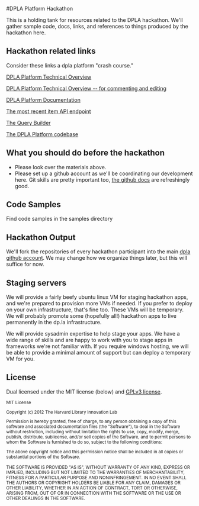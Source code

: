 #DPLA Platform Hackathon

This is a holding tank for resources related to the DPLA hackathon. We'll gather sample code, docs, links, and references to things produced by the hackathon here.

## Hackathon related links

Consider these links a dpla platform "crash course."

[DPLA Platform Technical Overview](http://dp.la/dev/wiki/sites/dpladev/images/DPLA_Platform_Overview_2012-04-02.pdf)

[DPLA Platform Technical Overview -- for commenting and editing ](https://docs.google.com/a/evident.com/document/d/1Pfl_q_LSLgpIyzA7Gk2DmdZb2zqJRGrYQESVxhKwkLY/edit)

[DPLA Platform Documentation](http://dp.la/dev/wiki/Documentation)

[The most recent item API endpoint](http://api.dp.la/dev/item/)

[The Query Builder](http://apps.dp.la/dev/query-builder/)

[The DPLA Platform codebase](https://github.com/dpla)

## What you should do before the hackathon

* Please look over the materials above.
* Please set up a github account as we'll be coordinating our development here. Git skills are pretty important too,  [the github docs](http://help.github.com/) are refreshingly good.

## Code Samples

Find code samples in the samples directory

## Hackathon Output

We'll fork the repositories of every hackathon participant into the main [dpla github account](https://github.com/dpla). We may change how we organize things later, but this will suffice for now. 

## Staging servers

We will provide a fairly beefy ubuntu linux VM for staging hackathon apps, and we're prepared to provision more VMs if needed. If you prefer to deploy on your own infrastructure, that's fine too. These VMs will be temporary.  We will probably promote some (hopefully all!) hackathon apps to live permanently in the dp.la infrastructure. 

We will provide sysadmin expertise to help stage your apps. We have a wide range of skills and are happy to work with you to stage apps in frameworks we're not familiar with. If you require windows hosting, we will be able to provide a minimal amount of support but can deploy a temporary VM for you.

## License

Dual licensed under the MIT license (below) and [GPLv3 license](http://www.gnu.org/licenses/gpl-3.0.html).

<small>
MIT License

Copyright (c) 2012 The Harvard Library Innovation Lab

Permission is hereby granted, free of charge, to any person obtaining a copy of this software and associated documentation files (the "Software"), to deal in the Software without restriction, including without limitation the rights to use, copy, modify, merge, publish, distribute, sublicense, and/or sell copies of the Software, and to permit persons to whom the Software is furnished to do so, subject to the following conditions:

The above copyright notice and this permission notice shall be included in all copies or substantial portions of the Software.

THE SOFTWARE IS PROVIDED "AS IS", WITHOUT WARRANTY OF ANY KIND, EXPRESS OR IMPLIED, INCLUDING BUT NOT LIMITED TO THE WARRANTIES OF MERCHANTABILITY, FITNESS FOR A PARTICULAR PURPOSE AND NONINFRINGEMENT. IN NO EVENT SHALL THE AUTHORS OR COPYRIGHT HOLDERS BE LIABLE FOR ANY CLAIM, DAMAGES OR OTHER LIABILITY, WHETHER IN AN ACTION OF CONTRACT, TORT OR OTHERWISE, ARISING FROM, OUT OF OR IN CONNECTION WITH THE SOFTWARE OR THE USE OR OTHER DEALINGS IN THE SOFTWARE.
</small>
